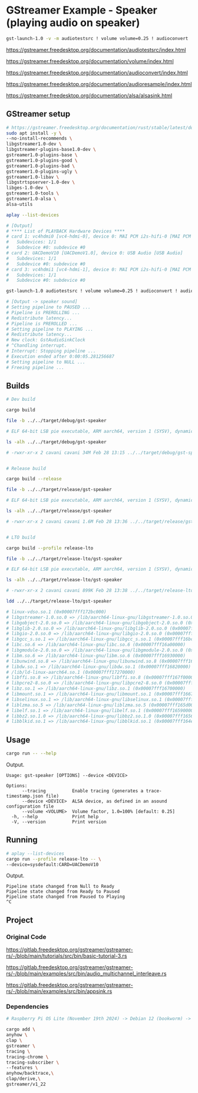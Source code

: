 # GStreamer Example - Speaker (playing audio on speaker)

```sh
gst-launch-1.0 -v -m audiotestsrc ! volume volume=0.25 ! audioconvert ! audioresample ! alsasink device=sysdefault:CARD=UACDemoV10
```

<https://gstreamer.freedesktop.org/documentation/audiotestsrc/index.html>

<https://gstreamer.freedesktop.org/documentation/volume/index.html>

<https://gstreamer.freedesktop.org/documentation/audioconvert/index.html>

<https://gstreamer.freedesktop.org/documentation/audioresample/index.html>

<https://gstreamer.freedesktop.org/documentation/alsa/alsasink.html>

## GStreamer setup

```sh
# https://gstreamer.freedesktop.org/documentation/rust/stable/latest/docs/gstreamer/#installation-linux
sudo apt install -y \
--no-install-recommends \
libgstreamer1.0-dev \
libgstreamer-plugins-base1.0-dev \
gstreamer1.0-plugins-base \
gstreamer1.0-plugins-good \
gstreamer1.0-plugins-bad \
gstreamer1.0-plugins-ugly \
gstreamer1.0-libav \
libgstrtspserver-1.0-dev \
libges-1.0-dev \
gstreamer1.0-tools \
gstreamer1.0-alsa \
alsa-utils

aplay --list-devices

# [Output]
# **** List of PLAYBACK Hardware Devices ****
# card 1: vc4hdmi0 [vc4-hdmi-0], device 0: MAI PCM i2s-hifi-0 [MAI PCM i2s-hifi-0]
#   Subdevices: 1/1
#   Subdevice #0: subdevice #0
# card 2: UACDemoV10 [UACDemoV1.0], device 0: USB Audio [USB Audio]
#   Subdevices: 1/1
#   Subdevice #0: subdevice #0
# card 3: vc4hdmi1 [vc4-hdmi-1], device 0: MAI PCM i2s-hifi-0 [MAI PCM i2s-hifi-0]
#   Subdevices: 1/1
#   Subdevice #0: subdevice #0

gst-launch-1.0 audiotestsrc ! volume volume=0.25 ! audioconvert ! audioresample ! alsasink device=sysdefault:CARD=UACDemoV10

# [Output -> speaker sound]
# Setting pipeline to PAUSED ...
# Pipeline is PREROLLING ...
# Redistribute latency...
# Pipeline is PREROLLED ...
# Setting pipeline to PLAYING ...
# Redistribute latency...
# New clock: GstAudioSinkClock
# ^Chandling interrupt.
# Interrupt: Stopping pipeline ...
# Execution ended after 0:00:05.281256687
# Setting pipeline to NULL ...
# Freeing pipeline ...
```

## Builds

```sh
# Dev build

cargo build

file -b ../../target/debug/gst-speaker

# ELF 64-bit LSB pie executable, ARM aarch64, version 1 (SYSV), dynamically linked, interpreter /lib/ld-linux-aarch64.so.1, BuildID[sha1]=1fd2f946079e9c0f061ed354aa4fb84444e72589, for GNU/Linux 3.7.0, with debug_info, not stripped

ls -alh ../../target/debug/gst-speaker

# -rwxr-xr-x 2 cavani cavani 34M Feb 28 13:15 ../../target/debug/gst-speaker


# Release build

cargo build --release

file -b ../../target/release/gst-speaker

# ELF 64-bit LSB pie executable, ARM aarch64, version 1 (SYSV), dynamically linked, interpreter /lib/ld-linux-aarch64.so.1, BuildID[sha1]=5cd8d1d203ddecdb158ee7d7b82e0060bcca353e, for GNU/Linux 3.7.0, not stripped

ls -alh ../../target/release/gst-speaker

# -rwxr-xr-x 2 cavani cavani 1.6M Feb 28 13:36 ../../target/release/gst-speaker


# LTO build

cargo build --profile release-lto

file -b ../../target/release-lto/gst-speaker

# ELF 64-bit LSB pie executable, ARM aarch64, version 1 (SYSV), dynamically linked, interpreter /lib/ld-linux-aarch64.so.1, BuildID[sha1]=13608ad8e59158cdc8bea1b865dd692ec22a5dcf, for GNU/Linux 3.7.0, stripped

ls -alh ../../target/release-lto/gst-speaker

# -rwxr-xr-x 2 cavani cavani 899K Feb 28 13:38 ../../target/release-lto/gst-speaker

ldd ../../target/release-lto/gst-speaker

# linux-vdso.so.1 (0x00007fff172bc000)
# libgstreamer-1.0.so.0 => /lib/aarch64-linux-gnu/libgstreamer-1.0.so.0 (0x00007fff16ff0000)
# libgobject-2.0.so.0 => /lib/aarch64-linux-gnu/libgobject-2.0.so.0 (0x00007fff16f70000)
# libglib-2.0.so.0 => /lib/aarch64-linux-gnu/libglib-2.0.so.0 (0x00007fff16e10000)
# libgio-2.0.so.0 => /lib/aarch64-linux-gnu/libgio-2.0.so.0 (0x00007fff16c00000)
# libgcc_s.so.1 => /lib/aarch64-linux-gnu/libgcc_s.so.1 (0x00007fff16bc0000)
# libc.so.6 => /lib/aarch64-linux-gnu/libc.so.6 (0x00007fff16a00000)
# libgmodule-2.0.so.0 => /lib/aarch64-linux-gnu/libgmodule-2.0.so.0 (0x00007fff169d0000)
# libm.so.6 => /lib/aarch64-linux-gnu/libm.so.6 (0x00007fff16930000)
# libunwind.so.8 => /lib/aarch64-linux-gnu/libunwind.so.8 (0x00007fff168e0000)
# libdw.so.1 => /lib/aarch64-linux-gnu/libdw.so.1 (0x00007fff16820000)
# /lib/ld-linux-aarch64.so.1 (0x00007fff17270000)
# libffi.so.8 => /lib/aarch64-linux-gnu/libffi.so.8 (0x00007fff167f0000)
# libpcre2-8.so.0 => /lib/aarch64-linux-gnu/libpcre2-8.so.0 (0x00007fff16740000)
# libz.so.1 => /lib/aarch64-linux-gnu/libz.so.1 (0x00007fff16700000)
# libmount.so.1 => /lib/aarch64-linux-gnu/libmount.so.1 (0x00007fff16670000)
# libselinux.so.1 => /lib/aarch64-linux-gnu/libselinux.so.1 (0x00007fff16620000)
# liblzma.so.5 => /lib/aarch64-linux-gnu/liblzma.so.5 (0x00007fff165d0000)
# libelf.so.1 => /lib/aarch64-linux-gnu/libelf.so.1 (0x00007fff16590000)
# libbz2.so.1.0 => /lib/aarch64-linux-gnu/libbz2.so.1.0 (0x00007fff16560000)
# libblkid.so.1 => /lib/aarch64-linux-gnu/libblkid.so.1 (0x00007fff164e0000)
```

## Usage

```sh
cargo run -- --help
```

Output.

```text
Usage: gst-speaker [OPTIONS] --device <DEVICE>

Options:
      --tracing          Enable tracing (generates a trace-timestamp.json file)
      --device <DEVICE>  ALSA device, as defined in an asound configuration file
      --volume <VOLUME>  Volume factor, 1.0=100% [default: 0.25]
  -h, --help             Print help
  -V, --version          Print version
```

## Running

```sh
# aplay --list-devices
cargo run --profile release-lto -- \
--device=sysdefault:CARD=UACDemoV10
```

Output.

```text
Pipeline state changed from Null to Ready
Pipeline state changed from Ready to Paused
Pipeline state changed from Paused to Playing
^C
```

## Project

### Original Code

<https://gitlab.freedesktop.org/gstreamer/gstreamer-rs/-/blob/main/tutorials/src/bin/basic-tutorial-3.rs>

<https://gitlab.freedesktop.org/gstreamer/gstreamer-rs/-/blob/main/examples/src/bin/audio_multichannel_interleave.rs>

<https://gitlab.freedesktop.org/gstreamer/gstreamer-rs/-/blob/main/examples/src/bin/appsink.rs>

### Dependencies

```sh
# Raspberry Pi OS Lite (November 19th 2024) -> Debian 12 (bookworm) -> libgstreamer1.0-dev 1.22.0-2+deb12u1

cargo add \
anyhow \
clap \
gstreamer \
tracing \
tracing-chrome \
tracing-subscriber \
--features \
anyhow/backtrace,\
clap/derive,\
gstreamer/v1_22
```
